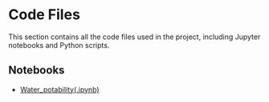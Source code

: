 # Code Files

This section contains all the code files used in the project, including Jupyter notebooks and Python scripts.

## Notebooks
- [Water_potability(.ipynb)](notebooks/Water_Potability.ipynb)






